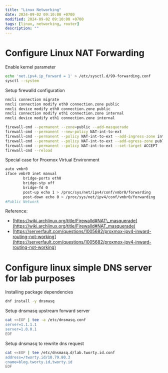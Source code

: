 ```yaml
---
title: "Linux Networking"
date: 2024-09-02 09:10:00 +0700
modified: 2024-09-02 09:10:00 +0700
tags: [linux, networking, router]
description: ""
---
```

# **Configure Linux NAT Forwarding**

Enable kernel parameter  
```bash
echo 'net.ipv4.ip_forward = 1' > /etc/sysctl.d/99-forwarding.conf
sysctl --system
```

Setup firewalld configuration  
```bash
nmcli connection migrate
nmcli connection modify eth0 connection.zone public
nmcli device modify eth0 connection.zone public
nmcli connection modify eth1 connection.zone internal
nmcli device modify eth1 connection.zone internal

firewall-cmd --permanent --zone=public --add-masquerade
firewall-cmd --permanent --new-policy NAT-int-to-ext
firewall-cmd --permanent --policy NAT-int-to-ext --add-ingress-zone internal
firewall-cmd --permanent --policy NAT-int-to-ext --add-egress-zone public
firewall-cmd --permanent --policy NAT-int-to-ext --set-target ACCEPT
firewall-cmd --reload
````

Special case for Proxmox Virtual Environment
```bash
auto vmbr0
iface vmbr0 inet manual
        bridge-ports eth0
        bridge-stp off
        bridge-fd 0
        post-up echo 1 > /proc/sys/net/ipv4/conf/vmbr0/forwarding
        post-down echo 0 > /proc/sys/net/ipv4/conf/vmbr0/forwarding
#Public Network
```

Reference:  
- [https://wiki.archlinux.org/title/Firewalld#NAT\_masquerade](https://wiki.archlinux.org/title/Firewalld#NAT_masquerade)  
- [https://serverfault.com/questions/1005682/proxmox-ipv4-inward-routing-not-working](https://serverfault.com/questions/1005682/proxmox-ipv4-inward-routing-not-working)

# **Configure linux simple DNS server for lab purposes**
Installing package dependencies  
```bash
dnf install -y dnsmasq
````

Setup dnsmasq upstream forward server  
```bash
cat <<EOF | tee -a /etc/dnsmasq.conf
server=1.1.1.1
server=1.0.0.1
EOF
```

Setup dnsmasq to rewrite dns request
```bash
cat <<EOF | tee /etc/dnsmasq.d/lab.tworty.id.conf
address=/tworty.id/10.79.80.3
cname=blog.tworty.id,tworty.id
EOF
```